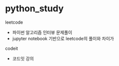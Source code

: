 # python_study

leetcode
- 파이썬 알고리즘 인터뷰 문제풀이
- jupyter notebook 기반으로 leetcode의 풀이와 차이가 

codeit
- 코드잇 강의
